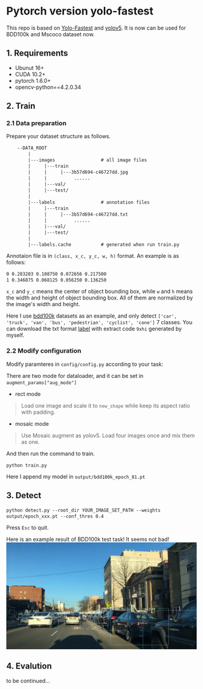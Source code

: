 # Pytorch version yolo-fastest

This repo is based on [Yolo-Fastest](https://github.com/dog-qiuqiu/Yolo-Fastest) and [yolov5](https://github.com/ultralytics/yolov5). It is now can be used for BDD100k and Mscoco dataset now.

## 1. Requirements
- Ubunut 16+
- CUDA 10.2+
- pytorch 1.6.0+
- opencv-python==4.2.0.34

## 2. Train

### 2.1 Data preparation
Prepare your dataset structure as follows.  

```
    --DATA_ROOT
        |
        |---images                 # all image files
        |     |---train
        |     |     |---3b57d694-c46727dd.jpg
        |     |          ...... 
        |     |---val/
        |     |---test/
        |
        |---labels                 # annotation files
        |     |---train
        |     |     |---3b57d694-c46727dd.txt
        |     |          ...... 
        |     |---val/
        |     |---test/
        |
        |---labels.cache           # generated when run train.py
```
Annotaion file is in `(class, x_c, y_c, w, h)` format. An example is as follows:
```
0 0.283203 0.108750 0.072656 0.217500 
1 0.346875 0.068125 0.056250 0.136250 
```

`x_c` and `y_c` means the center of object bounding box, while `w` and `h` means the width and height of object bounding box. All of them are normalized by the image's width and height.


Here I use [bdd100k](https://bdd-data.berkeley.edu/portal.html#download) datasets as an example, and only detect `['car', 'truck', 'van', 'bus', 'pedestrian', 'cyclist', 'cone']` 7 classes. You can download the txt format [label](https://pan.baidu.com/s/1Sv1VCW470HgOJjAW0X_1gw) with extract code `9xhi` generated by myself.

### 2.2 Modify configuration

Modify paramteres in `config/config.py` according to your task:

There are two mode for dataloader, and it can be set in `augment_params["aug_mode"]`
- rect mode 
 > Load one image and scale it to `new_shape` while keep its aspect ratio with padding.
- mosaic mode
 > Use Mosaic augment as yolov5. Load four images once and mix them as one. 

And then run the command to train.
```
python train.py
```
Here I append my model in `output/bdd100k_epoch_81.pt`

## 3. Detect
```
python detect.py --root_dir YOUR_IMAGE_SET_PATH --weights output/epoch_xxx.pt --conf_thres 0.4
```
Press `Esc` to quit. 

Here is an example result of BDD100k test task! It seems not bad!
![exmple](pics/example.jpg)

## 4. Evalution

to be continued...